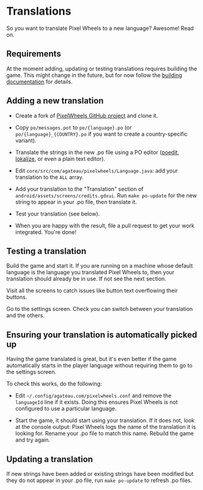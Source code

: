 # Translations

So you want to translate Pixel Wheels to a new language? Awesome! Read on.

## Requirements

At the moment adding, updating or testing translations requires building the game. This might change in the future, but for now follow the [building documentation](building.md) for details.

## Adding a new translation

- Create a fork of [PixelWheels GitHub project][github] and clone it.

- Copy `po/messages.pot` to `po/{language}.po` (or `po/{language}_{COUNTRY}.po` if you want to create a country-specific variant).

- Translate the strings in the new .po file using a PO editor ([poedit][], [lokalize][], or even a plain text editor).

- Edit `core/src/com/agateau/pixelwheels/Language.java`: add your translation to the `ALL` array.

- Add your translation to the "Translation" section of `android/assets/screens/credits.gdxui`. Run `make po-update` for the new string to appear in your .po file, then translate it.

- Test your translation (see below).

- When you are happy with the result, file a pull request to get your work integrated. You're done!

[poedit]: https://www.poedit.net/

[lokalize]: https://apps.kde.org/lokalize/

[github]: https://github.com/agateau/pixelwheels

## Testing a translation

Build the game and start it. If you are running on a machine whose default language is the language you translated Pixel Wheels to, then your translation should already be in use. If not see the next section.

Visit all the screens to catch issues like button text overflowing their buttons.

Go to the settings screen. Check you can switch between your translation and the others.

## Ensuring your translation is automatically picked up

Having the game translated is great, but it's even better if the game automatically starts in the player language without requiring them to go to the settings screen.

To check this works, do the following:

- Edit `~/.config/agateau.com/pixelwheels.conf` and remove the `languageId` line if it exists. Doing this ensures Pixel Wheels is not configured to use a particular language.

- Start the game, it should start using your translation. If it does not, look at the console output: Pixel Wheels logs the name of the translation it is looking for. Rename your .po file to match this name. Rebuild the game and try again.

## Updating a translation

If new strings have been added or existing strings have been modified but they do not appear in your .po file, run `make po-update` to refresh .po files.
